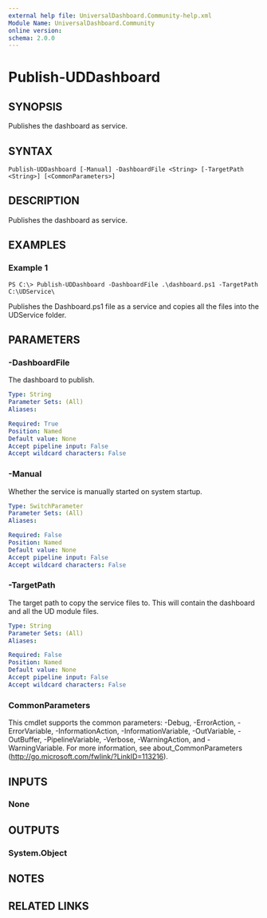 ```yaml
---
external help file: UniversalDashboard.Community-help.xml
Module Name: UniversalDashboard.Community
online version: 
schema: 2.0.0
---
```


# Publish-UDDashboard

## SYNOPSIS
Publishes the dashboard as service.

## SYNTAX

```
Publish-UDDashboard [-Manual] -DashboardFile <String> [-TargetPath <String>] [<CommonParameters>]
```

## DESCRIPTION
Publishes the dashboard as service.

## EXAMPLES

### Example 1
```
PS C:\> Publish-UDDashboard -DashboardFile .\dashboard.ps1 -TargetPath C:\UDService\
```

Publishes the Dashboard.ps1 file as a service and copies all the files into the UDService folder.

## PARAMETERS

### -DashboardFile
The dashboard to publish.

```yaml
Type: String
Parameter Sets: (All)
Aliases: 

Required: True
Position: Named
Default value: None
Accept pipeline input: False
Accept wildcard characters: False
```

### -Manual
Whether the service is manually started on system startup.

```yaml
Type: SwitchParameter
Parameter Sets: (All)
Aliases: 

Required: False
Position: Named
Default value: None
Accept pipeline input: False
Accept wildcard characters: False
```

### -TargetPath
The target path to copy the service files to. This will contain the dashboard and all the UD module files. 

```yaml
Type: String
Parameter Sets: (All)
Aliases: 

Required: False
Position: Named
Default value: None
Accept pipeline input: False
Accept wildcard characters: False
```

### CommonParameters
This cmdlet supports the common parameters: -Debug, -ErrorAction, -ErrorVariable, -InformationAction, -InformationVariable, -OutVariable, -OutBuffer, -PipelineVariable, -Verbose, -WarningAction, and -WarningVariable. For more information, see about_CommonParameters (http://go.microsoft.com/fwlink/?LinkID=113216).

## INPUTS

### None

## OUTPUTS

### System.Object

## NOTES

## RELATED LINKS

